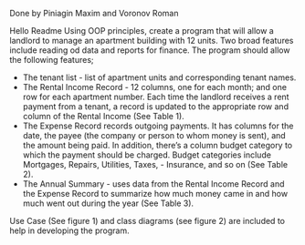 Done by Piniagin Maxim and Voronov Roman


Hello Readme
Using OOP principles, create a program that will allow a landlord to manage an apartment building with 12 units. Two broad features include reading od data and reports for finance. The program should allow the following features;

- The tenant list - list of apartment units and corresponding tenant names.
- The Rental Income Record - 12 columns, one for each month; and one row for each apartment number. Each time the landlord receives a rent payment from a tenant, a record is updated to the appropriate row and column of the Rental Income (See Table 1).
- The Expense Record records outgoing payments. It has columns for the date, the payee (the company or person to whom money is sent), and the amount being paid. In addition, there’s a column budget category to which the payment should be charged. Budget categories include Mortgages, Repairs, Utilities, Taxes, - Insurance, and so on (See Table 2).
- The Annual Summary - uses data from the Rental Income Record and the Expense Record to summarize how much money came in and how much went out during the year (See Table 3).

Use Case (See figure 1) and class diagrams (see figure 2) are included to help in developing the program.

